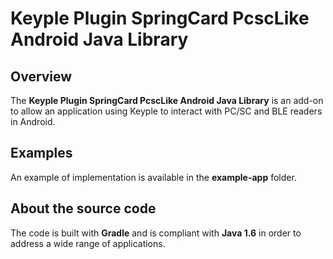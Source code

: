 # Keyple Plugin SpringCard PcscLike Android Java Library

## Overview

The **Keyple Plugin SpringCard PcscLike Android Java Library** is an add-on to allow an application using Keyple to interact with PC/SC and BLE readers in Android.

## Examples

An example of implementation is available in the **example-app** folder.

## About the source code

The code is built with **Gradle** and is compliant with **Java 1.6** in order to address a wide range of applications.